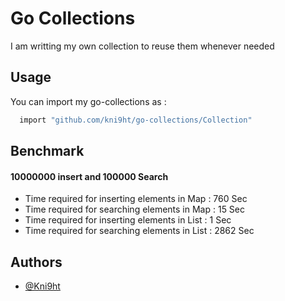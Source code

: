 
# Go Collections

I am writting my own collection to reuse them whenever needed 


## Usage

You can import my go-collections as : 

```bash
  import "github.com/kni9ht/go-collections/Collection"
```
    

## Benchmark 
#### 10000000 insert and 100000 Search

- Time required for inserting elements in Map : 760 Sec 
- Time required for searching elements in Map : 15 Sec
- Time required for inserting elements in List : 1 Sec
- Time required for searching elements in List : 2862 Sec


## Authors

- [@Kni9ht](https://www.github.com/kni9ht)

